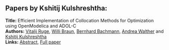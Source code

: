 <h2>Papers by Kshitij Kulshreshtha:</h2>
<p>
<b>Title:</b> Efficient Implementation of Collocation Methods for Optimization using OpenModelica and ADOL-C<br />
<b>Authors:</b> <a href="../authors/author_262.html">Vitalij Ruge</a>, <a href="../authors/author_50.html">Willi Braun</a>, <a href="../authors/author_16.html">Bernhard Bachmann</a>, <a href="../authors/author_328.html">Andrea Walther</a> and <a href="../authors/author_181.html">Kshitij Kulshreshtha</a><br />
<b>Links:</b> <a href="../abstracts/abstract_107.pdf">Abstract</a>, <a href="../submissions/ECP140961017_RugeBraunBachmannWaltherKulshreshtha.pdf">Full paper</a>
</p>
